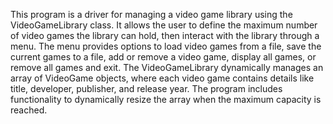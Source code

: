 This program is a driver for managing a video game library using the VideoGameLibrary class. It allows the user to define the maximum number of video games the library can hold, then interact with the library through a menu. The menu provides options to load video games from a file, save the current games to a file, add or remove a video game, display all games, or remove all games and exit. The VideoGameLibrary dynamically manages an array of VideoGame objects, where each video game contains details like title, developer, publisher, and release year. The program includes functionality to dynamically resize the array when the maximum capacity is reached.







